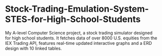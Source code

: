 # Stock-Trading-Emulation-System-STES-for-High-School-Students
My A-level Computer Science project, a stock trading simulator designed for high school students. It fetches data of over 8000 U.S. equities from the IEX Trading API, features real-time updated interactive graphs and a ERD design with 10 linked tables.
